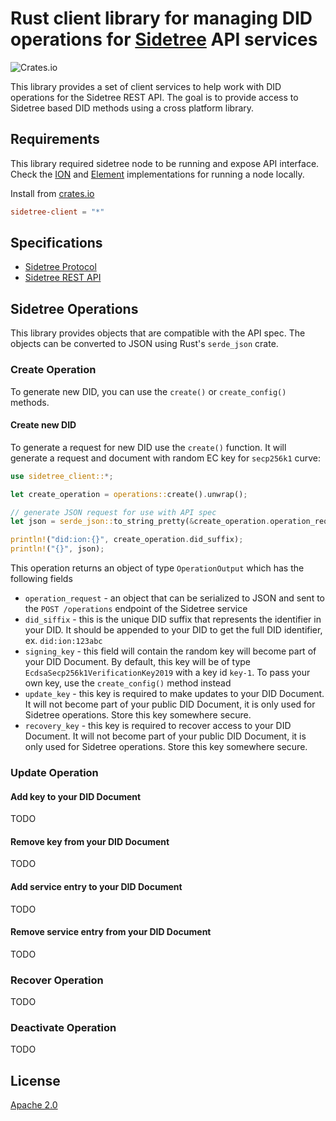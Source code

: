 # Rust client library for managing DID operations for [Sidetree](https://github.com/decentralized-identity/sidetree) API services

![Crates.io](https://img.shields.io/crates/v/sidetree-client)

This library provides a set of client services to help work with DID operations for the Sidetree REST API. The goal is to provide access to Sidetree based DID methods using a cross platform library.

## Requirements

This library required sidetree node to be running and expose API interface. Check the [ION](https://github.com/decentralized-identity/ion) and [Element](https://github.com/decentralized-identity/element) implementations for running a node locally.

Install from [crates.io](https://crates.io/crates/sidetree-client)

```toml
sidetree-client = "*"
```

## Specifications

- [Sidetree Protocol](https://identity.foundation/sidetree/spec/)
- [Sidetree REST API](https://identity.foundation/sidetree/api/)

## Sidetree Operations

This library provides objects that are compatible with the API spec. The objects can be converted to JSON using Rust's `serde_json` crate.

### Create Operation

To generate new DID, you can use the `create()` or `create_config()` methods.

#### Create new DID

To generate a request for new DID use the `create()` function. It will generate a request and document with random EC key for `secp256k1` curve:

```rust
use sidetree_client::*;

let create_operation = operations::create().unwrap();

// generate JSON request for use with API spec
let json = serde_json::to_string_pretty(&create_operation.operation_request);

println!("did:ion:{}", create_operation.did_suffix);
println!("{}", json);
```

This operation returns an object of type `OperationOutput` which has the following fields

- `operation_request` - an object that can be serialized to JSON and sent to the `POST /operations` endpoint of the Sidetree service
- `did_siffix` - this is the unique DID suffix that represents the identifier in your DID. It should be appended to your DID to get the full DID identifier, ex. `did:ion:123abc`
- `signing_key` - this field will contain the random key will become part of your DID Document. By default, this key will be of type `EcdsaSecp256k1VerificationKey2019` with a key id `key-1`. To pass your own key, use the `create_config()` method instead
- `update_key` - this key is required to make updates to your DID Document. It will not become part of your public DID Document, it is only used for Sidetree operations. Store this key somewhere secure.
- `recovery_key` - this key is required to recover access to your DID Document. It will not become part of your public DID Document, it is only used for Sidetree operations. Store this key somewhere secure.


### Update Operation

#### Add key to your DID Document

TODO

#### Remove key from your DID Document

TODO

#### Add service entry to your DID Document

TODO

#### Remove service entry from your DID Document

TODO

### Recover Operation

TODO

### Deactivate Operation

TODO

## License

[Apache 2.0](LICENSE)
